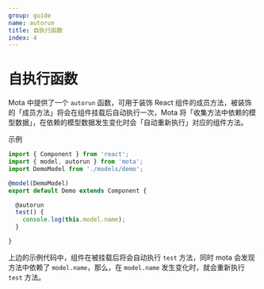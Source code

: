 ```yaml
---
group: guide
name: autorun
title: 自执行函数
index: 4
---
```


# 自执行函数

Mota 中提供了一个 `autorun` 函数，可用于装饰 React 组件的成员方法，被装饰的「成员方法」将会在组件挂载后自动执行一次，Mota 将「收集方法中依赖的模型数据」，在依赖的模型数据发生变化时会「自动重新执行」对应的组件方法。

示例

```js
import { Component } from 'react';
import { model, autorun } from 'mota';
import DemoModel from './models/demo';

@model(DemoModel)
export default Demo extends Component {

  @autorun
  test() {
    console.log(this.model.name);
  }

}
```

上边的示例代码中，组件在被挂载后将会自动执行 `test` 方法，同时 mota 会发现方法中依赖了 `model.name`，那么，在 `model.name` 发生变化时，就会重新执行 `test` 方法。